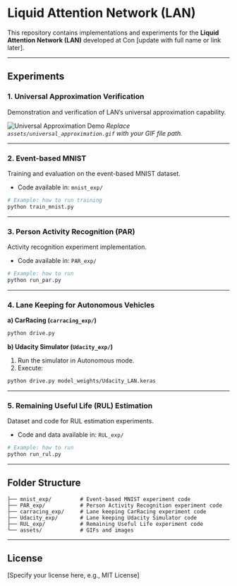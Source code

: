 # Liquid Attention Network (LAN)

This repository contains implementations and experiments for the **Liquid Attention Network (LAN)** developed at Con [update with full name or link later].

---

## Experiments

### 1. Universal Approximation Verification

Demonstration and verification of LAN’s universal approximation capability.

![Universal Approximation Demo](assets/universal_approximation.gif)
*Replace `assets/universal_approximation.gif` with your GIF file path.*

---

### 2. Event-based MNIST

Training and evaluation on the event-based MNIST dataset.

* Code available in: `mnist_exp/`

```bash
# Example: how to run training
python train_mnist.py
```

---

### 3. Person Activity Recognition (PAR)

Activity recognition experiment implementation.

* Code available in: `PAR_exp/`

```bash
# Example: how to run
python run_par.py
```

---

### 4. Lane Keeping for Autonomous Vehicles

**a) CarRacing (`carracing_exp/`)**

```bash
python drive.py
```

**b) Udacity Simulator (`Udacity_exp/`)**

1. Run the simulator in Autonomous mode.
2. Execute:

```bash
python drive.py model_weights/Udacity_LAN.keras
```

---

### 5. Remaining Useful Life (RUL) Estimation

Dataset and code for RUL estimation experiments.

* Code and data available in: `RUL_exp/`

```bash
# Example: how to run
python run_rul.py
```

---

## Folder Structure

```
├── mnist_exp/         # Event-based MNIST experiment code
├── PAR_exp/           # Person Activity Recognition experiment code
├── carracing_exp/     # Lane keeping CarRacing experiment code
├── Udacity_exp/       # Lane keeping Udacity Simulator code
├── RUL_exp/           # Remaining Useful Life experiment code
└── assets/            # GIFs and images
```

---

## License

[Specify your license here, e.g., MIT License]
